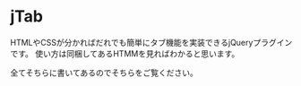 jTab
====
HTMLやCSSが分かればだれでも簡単にタブ機能を実装できるjQueryプラグインです。
使い方は同梱してあるHTMMを見ればわかると思います。

全てそちらに書いてあるのでそちらをご覧ください。
